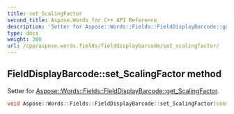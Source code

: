 ```yaml
---
title: set_ScalingFactor
second_title: Aspose.Words for C++ API Reference
description: 'Setter for Aspose::Words::Fields::FieldDisplayBarcode::get_ScalingFactor.'
type: docs
weight: 300
url: /cpp/aspose.words.fields/fielddisplaybarcode/set_scalingfactor/
---
```

## FieldDisplayBarcode::set_ScalingFactor method


Setter for [Aspose::Words::Fields::FieldDisplayBarcode::get_ScalingFactor](../get_scalingfactor/).

```cpp
void Aspose::Words::Fields::FieldDisplayBarcode::set_ScalingFactor(const System::String &value)
```

